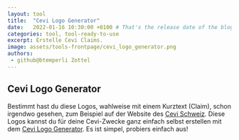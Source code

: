 ```yaml
---
layout: tool
title:  "Cevi Logo Generator"
date:   2022-01-16 10:30:00 +0100 # That's the release date of the blog entry
categories: tool, tool-ready-to-use
excerpt: Erstelle Cevi Claims.
image: assets/tools-frontpage/cevi_logo_generator.png
authors:
 - github@btemperli Zottel
---
```


## Cevi Logo Generator
Bestimmt hast du diese Logos, wahlweise mit einem Kurztext (Claim), schon irgendwo gesehen, zum Beispiel auf der Website des [Cevi Schweiz](https://cevi.ch). Diese Logos kannst du für deine Cevi-Zwecke ganz einfach selbst erstellen mit dem [Cevi Logo Generator](https://logo.cevi.ch). Es ist simpel, probiers einfach aus!
